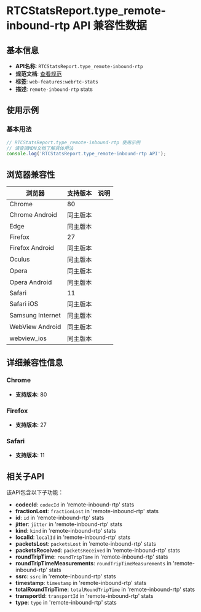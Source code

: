 # RTCStatsReport.type_remote-inbound-rtp API 兼容性数据

## 基本信息

- **API名称**: `RTCStatsReport.type_remote-inbound-rtp`
- **规范文档**: [查看规范](https://w3c.github.io/webrtc-stats/#dom-rtcstatstype-remote-inbound-rtp)
- **标签**: `web-features:webrtc-stats`
- **描述**: `remote-inbound-rtp` stats

## 使用示例

### 基本用法

```javascript
// RTCStatsReport.type_remote-inbound-rtp 使用示例
// 请查阅MDN文档了解具体用法
console.log('RTCStatsReport.type_remote-inbound-rtp API');
```

## 浏览器兼容性

| 浏览器 | 支持版本 | 说明 |
|--------|----------|------|
| Chrome | 80 |  |
| Chrome Android | 同主版本 |  |
| Edge | 同主版本 |  |
| Firefox | 27 |  |
| Firefox Android | 同主版本 |  |
| Oculus | 同主版本 |  |
| Opera | 同主版本 |  |
| Opera Android | 同主版本 |  |
| Safari | 11 |  |
| Safari iOS | 同主版本 |  |
| Samsung Internet | 同主版本 |  |
| WebView Android | 同主版本 |  |
| webview_ios | 同主版本 |  |

## 详细兼容性信息

### Chrome

- **支持版本**: 80

### Firefox

- **支持版本**: 27

### Safari

- **支持版本**: 11

## 相关子API

该API包含以下子功能：

- **codecId**: `codecId` in 'remote-inbound-rtp' stats
- **fractionLost**: `fractionLost` in 'remote-inbound-rtp' stats
- **id**: `id` in 'remote-inbound-rtp' stats
- **jitter**: `jitter` in 'remote-inbound-rtp' stats
- **kind**: `kind` in 'remote-inbound-rtp' stats
- **localId**: `localId` in 'remote-inbound-rtp' stats
- **packetsLost**: `packetsLost` in 'remote-inbound-rtp' stats
- **packetsReceived**: `packetsReceived` in 'remote-inbound-rtp' stats
- **roundTripTime**: `roundTripTime` in 'remote-inbound-rtp' stats
- **roundTripTimeMeasurements**: `roundTripTimeMeasurements` in 'remote-inbound-rtp' stats
- **ssrc**: `ssrc` in 'remote-inbound-rtp' stats
- **timestamp**: `timestamp` in 'remote-inbound-rtp' stats
- **totalRoundTripTime**: `totalRoundTripTime` in 'remote-inbound-rtp' stats
- **transportId**: `transportId` in 'remote-inbound-rtp' stats
- **type**: `type` in 'remote-inbound-rtp' stats

